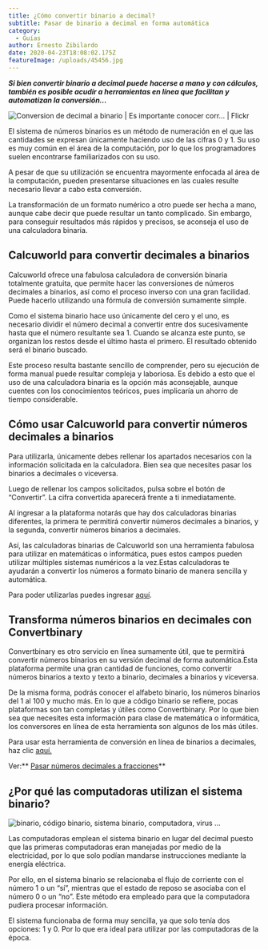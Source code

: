```yaml
---
title: ¿Cómo convertir binario a decimal?
subtitle: Pasar de binario a decimal en forma automática
category:
  - Guías
author: Ernesto Zibilardo
date: 2020-04-23T18:08:02.175Z
featureImage: /uploads/45456.jpg
---
```

***Si bien convertir binario a decimal puede hacerse a mano y con cálculos, también es posible acudir a herramientas en línea que facilitan y automatizan la conversión…***

![Conversion de decimal a binario | Es importante conocer corr… | Flickr](https://live.staticflickr.com/5603/18224724613_7bd2b33a67_z.jpg)

El sistema de números binarios es un método de numeración en el que las cantidades se expresan únicamente haciendo uso de las cifras 0 y 1. Su uso es muy común en el área de la computación, por lo que los programadores suelen encontrarse familiarizados con su uso.

A pesar de que su utilización se encuentra mayormente enfocada al área de la computación, pueden presentarse situaciones en las cuales resulte necesario llevar a cabo esta conversión.

La transformación de un formato numérico a otro puede ser hecha a mano, aunque cabe decir que puede resultar un tanto complicado. Sin embargo, para conseguir resultados más rápidos y precisos, se aconseja el uso de una calculadora binaria.

## Calcuworld para convertir decimales a binarios

Calcuworld ofrece una fabulosa calculadora de conversión binaria totalmente gratuita, que permite hacer las conversiones de números decimales a binarios, así como el proceso inverso con una gran facilidad. Puede hacerlo utilizando una fórmula de conversión sumamente simple.

Como el sistema binario hace uso únicamente del cero y el uno, es necesario dividir el número decimal a convertir entre dos sucesivamente hasta que el número resultante sea 1. Cuando se alcanza este punto, se organizan los restos desde el último hasta el primero. El resultado obtenido será el binario buscado.

Este proceso resulta bastante sencillo de comprender, pero su ejecución de forma manual puede resultar compleja y laboriosa. Es debido a esto que el uso de una calculadora binaria es la opción más aconsejable, aunque cuentes con los conocimientos teóricos, pues implicaría un ahorro de tiempo considerable.

## Cómo usar Calcuworld para convertir números decimales a binarios

Para utilizarla, únicamente debes rellenar los apartados necesarios con la información solicitada en la calculadora. Bien sea que necesites pasar los binarios a decimales o viceversa.

Luego de rellenar los campos solicitados, pulsa sobre el botón de “Convertir”. La cifra convertida aparecerá frente a ti inmediatamente.

Al ingresar a la plataforma notarás que hay dos calculadoras binarias diferentes, la primera te permitirá convertir números decimales a binarios, y la segunda, convertir números binarios a decimales.

Así, las calculadoras binarias de Calcuworld son una herramienta fabulosa para utilizar en matemáticas o informática, pues estos campos pueden utilizar múltiples sistemas numéricos a la vez.Estas calculadoras te ayudarán a convertir los números a formato binario de manera sencilla y automática.

Para poder utilizarlas puedes ingresar [aquí](https://es.calcuworld.com/calculadoras-matematicas/calculadora-binaria/).

## Transforma números binarios en decimales con Convertbinary

Convertbinary es otro servicio en línea sumamente útil, que te permitirá convertir números binarios en su versión decimal de forma automática.Esta plataforma permite una gran cantidad de funciones, como convertir números binarios a texto y texto a binario, decimales a binarios y viceversa.

De la misma forma, podrás conocer el alfabeto binario, los números binarios del 1 al 100 y mucho más. En lo que a código binario se refiere, pocas plataformas son tan completas y útiles como Convertbinary. Por lo que bien sea que necesites esta información para clase de matemática o informática, los conversores en línea de esta herramienta son algunos de los más útiles.

Para usar esta herramienta de conversión en línea de binarios a decimales, haz clic [aquí.](https://www.convertbinary.com/)

Ver:** [Pasar números decimales a fracciones](https://mutateapp.com/pasar-numeros-decimales-a-fracciones)**

## ¿Por qué las computadoras utilizan el sistema binario?

![binario, código binario, sistema binario, computadora, virus ...](https://p1.pxfuel.com/preview/168/901/149/binary-binary-code-binary-system-computer-computer-viruses-computer-virus.jpg)

Las computadoras emplean el sistema binario en lugar del decimal puesto que las primeras computadoras eran manejadas por medio de la electricidad, por lo que solo podían mandarse instrucciones mediante la energía eléctrica.

Por ello, en el sistema binario se relacionaba el flujo de corriente con el número 1 o un “sí”, mientras que el estado de reposo se asociaba con el número 0 o un “no”. Este método era empleado para que la computadora pudiera procesar información.

El sistema funcionaba de forma muy sencilla, ya que solo tenía dos opciones: 1 y 0. Por lo que era ideal para utilizar por las computadoras de la época.